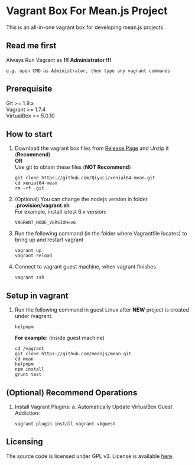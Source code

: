 Vagrant Box For Mean.js Project
=================
This is an all-in-one vagrant box for developing mean.js projects.


## Read me first
Always Run Vagrant as **!!! Administrator !!!**
```
e.g. open CMD as Administrator, then type any vagrant commands
```

## Prerequisite
Git >= 1.9.x  
Vagrant >= 1.7.4  
VirtualBox >= 5.0.10

## How to start
1.  Download the vagrant box files from [Release Page](https://github.com/L1CH/xenial64-mean/releases) and Unzip it (**Recommend**)  
    **OR**  
    Use git to obtain these files (**NOT Recommend**)  
    ```
    git clone https://github.com/QiyuLi/xenial64-mean.git
    cd xenial64-mean
    rm -rf .git
    ```

2.  (Optional) You can change the nodejs version in folder **.provision/vagrant.sh**  
    For example, install latest 6.x version:  
    ```
    VAGRANT_NODE_VERSION=v6
    ```

3.  Run the following command (in the folder where Vagrantfile locates) to bring up and restart vagrant  
    ```
    vagrant up
    vagrant reload
    ```

4.  Connect to vagrant guest machine, when vagrant finishes 
    ```
    vagrant ssh
    ```

## Setup in vagrant
1.  Run the following command in guest Linux after **NEW** project is created under /vagrant.  
    ```
    helpnpm
    ```

    **For example:** (inside guest machine)  
    ```
    cd /vagrant
    git clone https://github.com/meanjs/mean.git
    cd mean
    helpnpm
    npm install
    grunt test
    ```

## (Optional) Recommend Operations

1.  Install Vagrant Plugins:
    a. Automatically Update VirtualBox Guest Addiction:  
    ```
    vagrant plugin install vagrant-vbguest
    ```

##  Licensing
The source code is licensed under GPL v3. License is available [here](/LICENSE).
